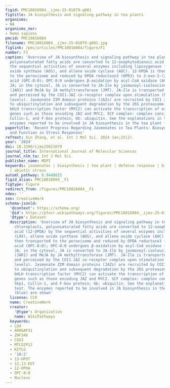 ```yaml
---
figid: PMC10816084__ijms-25-01079-g001
figtitle: JA biosynthesis and signaling pathway in tea plants
organisms:
- NA
organisms_ner:
- Homo sapiens
pmcid: PMC10816084
filename: PMC10816084__ijms-25-01079-g001.jpg
figlink: /pmc/articles/PMC10816084/figure/F1
number: F1
caption: 'Overview of JA biosynthesis and signaling pathway in tea plants. In chloroplasts,
  polyunsaturated fatty acids are converted to 12-oxophytodienoic acid (12-OPDA) by
  the sequential activities of several enzymes including lipoxygenase (LOX), allene
  oxide synthase (AOS), and allene oxide cyclase (AOC). 12-OPDA is then transported
  to the peroxisome and reduced by OPDA reductase3 (OPR3) to 3-oxo-2-(2′(Z)-pentenyl)-cyclopentane-1-octanoic
  acid (OPC-8:0); OPC-8:0 undergoes β-oxidation by acyl-CoA oxidase (ACX) to yield
  JA; in the cytosol, JA is converted to JA-Ile by jasmonoyl-isoleucine synthetase
  (JAR1) and MeJA by JA methyltransferase (JMT). JA-Ile is transported to the nucleus
  and perceived by the COI1-JAZ co-receptor complex upon stimulation (high JA-Ile
  levels). Jasmonate ZIM domain proteins (JAZs) are recruited by COI1 and subjected
  to ubiquitinylation and subsequent degradation by the 26S proteasome. Subsequently,
  bHLH transcription factor (MYC2) can activate the transcription of early JA-responsive
  genes such as those encoding JAZ and MYC2. SCF complex: complex consisting of Skp1,
  Cullin-1, and F-box protein; Ub: ubiquitin. See the explanations in the text. The
  enzymes reported to be involved in JA biosynthesis in the tea plant (blue) are shown'
papertitle: 'Recent Progress Regarding Jasmonates in Tea Plants: Biosynthesis, Signaling,
  and Function in Stress Responses'
reftext: Xin Zhang, et al. Int J Mol Sci. 2024 Jan;25(2).
year: '2024'
doi: 10.3390/ijms25021079
journal_title: International Journal of Molecular Sciences
journal_nlm_ta: Int J Mol Sci
publisher_name: MDPI
keywords: jasmonates | biosynthesis | tea plant | defense response | biotic stress
  | abiotic stress
automl_pathway: 0.9440015
figid_alias: PMC10816084__F1
figtype: Figure
redirect_from: /figures/PMC10816084__F1
ndex: ''
seo: CreativeWork
schema-jsonld:
  '@context': https://schema.org/
  '@id': https://pfocr.wikipathways.org/figures/PMC10816084__ijms-25-01079-g001.html
  '@type': Dataset
  description: 'Overview of JA biosynthesis and signaling pathway in tea plants. In
    chloroplasts, polyunsaturated fatty acids are converted to 12-oxophytodienoic
    acid (12-OPDA) by the sequential activities of several enzymes including lipoxygenase
    (LOX), allene oxide synthase (AOS), and allene oxide cyclase (AOC). 12-OPDA is
    then transported to the peroxisome and reduced by OPDA reductase3 (OPR3) to 3-oxo-2-(2′(Z)-pentenyl)-cyclopentane-1-octanoic
    acid (OPC-8:0); OPC-8:0 undergoes β-oxidation by acyl-CoA oxidase (ACX) to yield
    JA; in the cytosol, JA is converted to JA-Ile by jasmonoyl-isoleucine synthetase
    (JAR1) and MeJA by JA methyltransferase (JMT). JA-Ile is transported to the nucleus
    and perceived by the COI1-JAZ co-receptor complex upon stimulation (high JA-Ile
    levels). Jasmonate ZIM domain proteins (JAZs) are recruited by COI1 and subjected
    to ubiquitinylation and subsequent degradation by the 26S proteasome. Subsequently,
    bHLH transcription factor (MYC2) can activate the transcription of early JA-responsive
    genes such as those encoding JAZ and MYC2. SCF complex: complex consisting of
    Skp1, Cullin-1, and F-box protein; Ub: ubiquitin. See the explanations in the
    text. The enzymes reported to be involved in JA biosynthesis in the tea plant
    (blue) are shown'
  license: CC0
  name: CreativeWork
  creator:
    '@type': Organization
    name: WikiPathways
  keywords:
  - LOX
  - ARHGAP31
  - ZNF346
  - COX2
  - MTCO2P12
  - KITLG
  - '18:2'
  - 13-HPOT
  - 12,13-EOT
  - 12-OPDA
  - OPC-8:0
  - Nucleus
---
```

